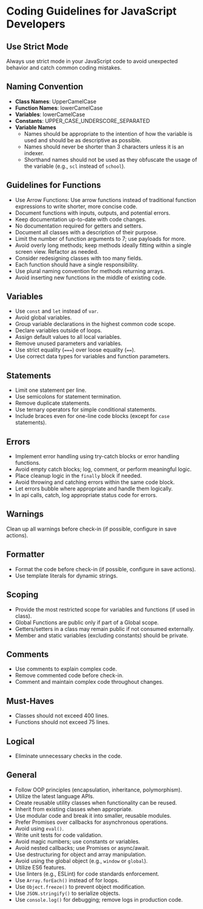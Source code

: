 # Coding Guidelines for JavaScript Developers

## Use Strict Mode

Always use strict mode in your JavaScript code to avoid unexpected behavior and catch common coding mistakes.

## Naming Convention

- **Class Names**: UpperCamelCase
- **Function Names**: lowerCamelCase
- **Variables**: lowerCamelCase
- **Constants**: UPPER_CASE_UNDERSCORE_SEPARATED
- **Variable Names**
  - Names should be appropriate to the intention of how the variable is used and should be as descriptive as possible.
  - Names should never be shorter than 3 characters unless it is an indexer.
  - Shorthand names should not be used as they obfuscate the usage of the variable (e.g., `scl` instead of `school`).

## Guidelines for Functions

- Use Arrow Functions: Use arrow functions instead of traditional function expressions to write shorter, more concise code.
- Document functions with inputs, outputs, and potential errors.
- Keep documentation up-to-date with code changes.
- No documentation required for getters and setters.
- Document all classes with a description of their purpose.
- Limit the number of function arguments to 7; use payloads for more.
- Avoid overly long methods; keep methods ideally fitting within a single screen view. Refactor as needed.
- Consider redesigning classes with too many fields.
- Each function should have a single responsibility.
- Use plural naming convention for methods returning arrays.
- Avoid inserting new functions in the middle of existing code.

## Variables

- Use `const` and `let` instead of `var`.
- Avoid global variables.
- Group variable declarations in the highest common code scope.
- Declare variables outside of loops.
- Assign default values to all local variables.
- Remove unused parameters and variables.
- Use strict equality (`===`) over loose equality (`==`).
- Use correct data types for variables and function parameters.

## Statements

- Limit one statement per line.
- Use semicolons for statement termination.
- Remove duplicate statements.
- Use ternary operators for simple conditional statements.
- Include braces even for one-line code blocks (except for `case` statements).

## Errors

- Implement error handling using try-catch blocks or error handling functions.
- Avoid empty catch blocks; log, comment, or perform meaningful logic.
- Place cleanup logic in the `finally` block if needed.
- Avoid throwing and catching errors within the same code block.
- Let errors bubble where appropriate and handle them logically.
- In api calls, catch, log appropriate status code for errors.

## Warnings

Clean up all warnings before check-in (if possible, configure in save actions).

## Formatter

- Format the code before check-in (if possible, configure in save actions).
- Use template literals for dynamic strings.

## Scoping

- Provide the most restricted scope for variables and functions (if used in class).
- Global Functions are public only if part of a Global scope.
- Getters/setters in a class may remain public if not consumed externally.
- Member and static variables (excluding constants) should be private.

## Comments

- Use comments to explain complex code.
- Remove commented code before check-in.
- Comment and maintain complex code throughout changes.

## Must-Haves

- Classes should not exceed 400 lines.
- Functions should not exceed 75 lines.

## Logical

- Eliminate unnecessary checks in the code.

## General

- Follow OOP principles (encapsulation, inheritance, polymorphism).
- Utilize the latest language APIs.
- Create reusable utility classes when functionality can be reused.
- Inherit from existing classes when appropriate.
- Use modular code and break it into smaller, reusable modules.
- Prefer Promises over callbacks for asynchronous operations.
- Avoid using `eval()`.
- Write unit tests for code validation.
- Avoid magic numbers; use constants or variables.
- Avoid nested callbacks; use Promises or async/await.
- Use destructuring for object and array manipulation.
- Avoid using the global object (e.g., `window` or `global`).
- Utilize ES6 features.
- Use linters (e.g., ESLint) for code standards enforcement.
- Use `Array.forEach()` instead of for loops.
- Use `Object.freeze()` to prevent object modification.
- Use `JSON.stringify()` to serialize objects.
- Use `console.log()` for debugging; remove logs in production code.
